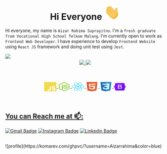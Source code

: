 <h1 align="center">Hi Everyone <img src="https://github.com/ABSphreak/ABSphreak/blob/master/gifs/Hi.gif" width="50px"></h1>

<!-- Bio -->

Hi everyone, my name is `Aizar Rahima Suprayitno`. I'm a `fresh graduate from Vocational High School Telkom Malang`. I'm currently open to work as `Frontend Web Developer`.
I have experience to develop `Frontend Website` using `React JS` framework and doing unit test using `Jest`.

<!-- Line -->
<img src="https://user-images.githubusercontent.com/73097560/115834477-dbab4500-a447-11eb-908a-139a6edaec5c.gif">

<!-- Statistic -->
<div align="center"> 
  <a href="https://github.com/Aizarrahima">
  <img height="180em" src="https://github-readme-stats.vercel.app/api?username=Aizarrahima&show_icons=true&include_all_commits=true&count_private=true&theme=tokyonight"/>
  <img height="180em" src="https://github-readme-stats.vercel.app/api/top-langs/?username=Aizarrahima&layout=compact&theme=tokyonight"/>
</div>

  </br>
<!-- Language -->  
<div align="center"> 
   <img width="60%" width="100%" height="1" align="center" src="https://github.com/donPabloNow/donPabloNow/blob/main/assets/bar.gif" />
</div>  
<div style="display: inline_block" align="center"><br>
  <img align="center" alt="Rafa-Js" height="30" width="40" src="https://raw.githubusercontent.com/devicons/devicon/master/icons/javascript/javascript-plain.svg">
  <img align="center" alt="Rafa-Node" height="30" width="40" src="https://github.com/devicons/devicon/blob/master/icons/nodejs/nodejs-original.svg">
  <img align="center" alt="Rafa-React" height="30" width="40" src="https://raw.githubusercontent.com/devicons/devicon/master/icons/react/react-original.svg">
  <img align="center" alt="Rafa-HTML" height="30" width="40" src="https://raw.githubusercontent.com/devicons/devicon/master/icons/html5/html5-original.svg">
  <img align="center" alt="Rafa-CSS" height="30" width="40" src="https://raw.githubusercontent.com/devicons/devicon/master/icons/css3/css3-original.svg">
  <img align="center" alt="Rafa-Bootstrap" height="30" width="40" src="https://github.com/devicons/devicon/blob/master/icons/bootstrap/bootstrap-original.svg">
</div>
  </br>
<div align="center"> 
  <img width="60%" width="100%" height="1" align="center" src="https://github.com/donPabloNow/donPabloNow/blob/main/assets/bar.gif" />
</div>

## You can Reach me at 📫:

[![Gmail Badge](https://img.shields.io/badge/-aizar.works@gmail.com-blue?style=flat-roundedrectangle&logo=Gmail&logoColor=white&link=mailto:aizar.works@gmail.com)](mailto:aizar.works@gmail.com)
[![Instagram Badge](https://img.shields.io/badge/-aizarrahima-E4405F?style=flat-roundedrectangle&logo=instagram&logoColor=white&link=https://www.instagram.com/aizarrahima/)](https://www.instagram.com/aizarrahima/)
[![Linkedin Badge](https://img.shields.io/badge/-Aizar%Rahima-blue?style=flat-roundedrectangle&logo=Linkedin&logoColor=white&link=https://www.linkedin.com/in/aizar-rahima-suprayitno-953048212/)](https://www.linkedin.com/in/aizar-rahima-suprayitno-953048212/)

<br>
![profile](https://komarev.com/ghpvc/?username=Aizarrahima&color=blue)

<!--
**Aizarrahima/Aizarrahima** is a ✨ _special_ ✨ repository because its `README.md` (this file) appears on your GitHub profile.
